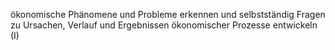 
ökonomische Phänomene und Probleme erkennen und selbstständig Fragen zu Ursachen,
Verlauf und Ergebnissen ökonomischer Prozesse entwickeln (I)